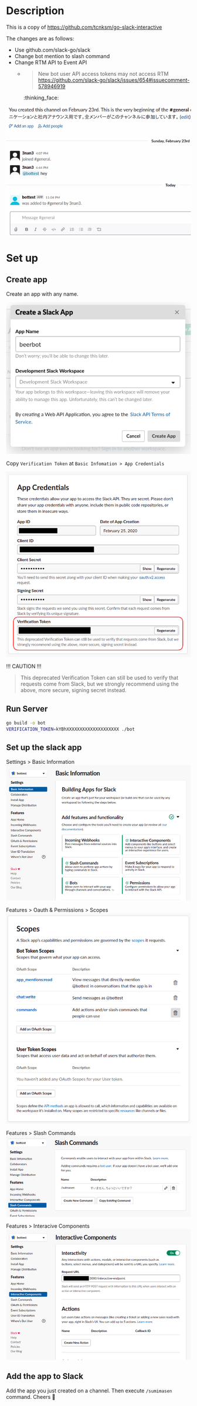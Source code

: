 # Description

This is a copy of https://github.com/tcnksm/go-slack-interactive

The changes are as follows:

- Use github.com/slack-go/slack
- Change bot mention to slash command
- Change RTM API to Event API
  - > New bot user API access tokens may not access RTM  
    https://github.com/slack-go/slack/issues/654#issuecomment-578946919
    
    :thinking_face:

![](/screencapture_suimasen.gif)

# Set up

## Create app

Create an app with any name.

![](/screenshot_create_app.png)

Copy `Verification Token` at `Basic Infomation > App Credentials`

![](/screenshot_varification_token.png)

!!! CAUTION !!!
> This deprecated Verification Token can still be used to verify that requests come from Slack, but we strongly recommend using the above, more secure, signing secret instead.

## Run Server

```sh
go build -o bot
VERIFICATION_TOKEN=kYBhXXXXXXXXXXXXXXXXXXXX ./bot
```

## Set up the slack app

Settings > Basic Information  
![](/screenshot_basic_info.png)

Features > Oauth & Permissions > Scopes  
![](/screenshot_scopes.png)

Features > Slash Commands  
![](/screenshot_slach_commands.png)

Features > Interacive Components  
![](/screenshot_interactive_components.png)

## Add the app to Slack

Add the app you just created on a channel.
Then execute `/sumimasen` command.
Cheers :beer:
